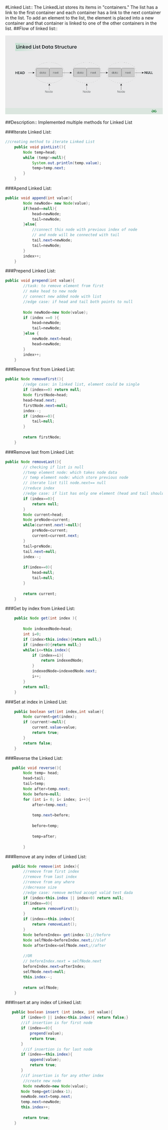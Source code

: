 #Linked List:: 
The LinkedList stores its items in "containers." The list has a link to the first container and each container has a link to the next container in the list. To add an element to the list, the element is placed into a new container and that container is linked to one of the other containers in the list.
##Flow of linked list::

![img.png](img.png)

##Description::
 Implemented multiple methods for Linked List

###Iterate Linked List:
```java
//creating method to iterate Linked List
    public void pintList(){
        Node temp=head;
        while (temp!=null){
            System.out.println(temp.value);
            temp=temp.next;
        }
    }
```

###Apend Linked List:
```java
public void append(int value){
        Node newNode= new Node(value);
        if(head==null){
            head=newNode;
            tail=newNode;
        }else{
            //connect this node with previous index of node
            // and node will be connected with tail
            tail.next=newNode;
            tail=newNode;
        }
        index++;
    }
```
###Prepend Linked List:
```java
public void prepend(int value){
        //task: to remove element from first
        // make head to new node
        // connect new added node with list
        //edge case: if head and tail both points to null
        
        Node newNode=new Node(value);
        if (index ==0 ){
            head=newNode;
            tail=newNode;
        }else {
            newNode.next=head;
            head=newNode;
        }
        index++;
    }
```


###Remove first from Linked List:
```java
public Node removeFirst(){
        //edge case: in linked list, element could be single
        if (index==0) return null;
        Node firstNode=head;
        head=head.next;
        firstNode.next=null;
        index--;
        if (index==0){
            tail=null;
        }

        return firstNode;
    }
```

###Remove last from Linked List:
```java
public Node removeLast(){
        // checking if list is null
        //temp element node: which takes node data
        // temp element node: which store previous node
        // iterate list till node.next== null
        //reduce index
        //edge case: if list has only one element (head and tail should be null)
        if (index==0){
            return null;
        }
        Node current=head;
        Node preNode=current;
        while(current.next!=null){
            preNode=current;
            current=current.next;
        }
        tail=preNode;
        tail.next=null;
        index--;

        if(index==0){
            head=null;
            tail=null;
        }

        return current;
    }
```
###Get by index from Linked List:
```java
    public Node get(int index ){

        Node indexedNode=head;
        int i=0;
        if (index>this.index){return null;}
        if (index<0){return null;}
        while(i<=this.index){
            if (index==i){
                return indexedNode;
            }
            indexedNode=indexedNode.next;
            i++;
        }
        return null;
    }
```

###Set at index in Linked List:
```java
    public boolean set(int index,int value){
        Node current=get(index);
        if (current!=null){
            current.value=value;
            return true;
        }
        return false;
    }
```

###Reverse the Linked List:
```java
   public void reverse(){
        Node temp= head;
        head=tail;
        tail=temp;
        Node after=temp.next;
        Node before=null;
        for (int i= 0; i< index; i++){
            after=temp.next;

            temp.next=before;

            before=temp;

            temp=after;

        }
```

###Remove at any index of Linked List:
```java
   public Node remove(int index){
        //remove from first index
        //remove from last index
        //remove from any where
        //decrease size
        //edge case: remove method accept valid test dada
        if (index>this.index || index<0) return null;
        if(index==0){
            return removeFirst();
        }
        if (index==this.index){
            return removeLast();
        }
        Node beforeIndex= get(index-1);//before
        Node selfNode=beforeIndex.next;//slef
        Node afterIndex=selfNode.next;//after

        //OR
        // beforeIndex.next = selfNode.next
        beforeIndex.next=afterIndex;
        selfNode.next=null;
        this.index--;

        return selfNode;
    }
```
###Insert at any index of Linked List:
```java
   public boolean insert (int index, int value){
       if (index<0 || index>this.index){ return false;}
       //if insertion is for first node
       if (index==0){
           prepend(value);
           return true;
       }
        //if insertion is for last node
       if (index==this.index){
           append(value);
           return true;
       }
       //if insertion is for any other index
        //create new node
        Node newNode=new Node(value);
       Node temp=get(index-1);
       newNode.next=temp.next;
       temp.next=newNode;
       this.index++;

        return true;
    }
```

